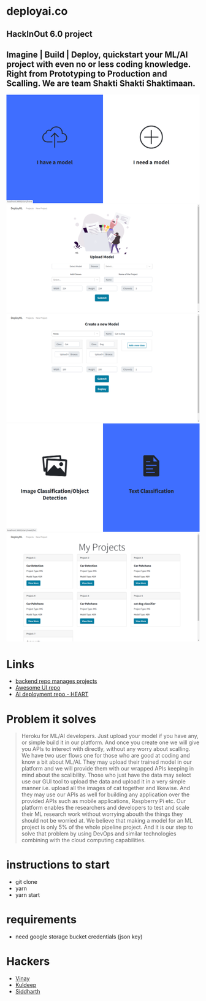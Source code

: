 # deployai.co
## HackInOut 6.0 project

## Imagine | Build | Deploy, quickstart your ML/AI project with even no or less coding knowledge. Right from Prototyping to Production and Scalling. We are team Shakti Shakti Shaktimaan.

![splash screen](https://raw.githubusercontent.com/siddharthshah3030/hackinout-backend/dev/ss/pic0.png)
![uploading a model file](https://raw.githubusercontent.com/siddharthshah3030/hackinout-backend/dev/ss/pic1.png)
![creating a model](https://raw.githubusercontent.com/siddharthshah3030/hackinout-backend/dev/ss/pic2.png)
![choosing type of model](https://raw.githubusercontent.com/siddharthshah3030/hackinout-backend/dev/ss/pic3.png)
![list of models in dashboard](https://raw.githubusercontent.com/siddharthshah3030/hackinout-backend/dev/ss/pic4.png)

# Links   
  
 - [backend repo manages projects](https://github.com/siddharthshah3030/hackinout-backend)
 - [Awesome UI repo](https://github.com/siddharthshah3030/hackinout-web)
 - [AI deployment repo - HEART](https://github.com/siddharthshah3030/hackinout-ai)

# Problem it solves
>Heroku for ML/AI developers. Just upload your model if you have any, or simple build it in our platform. And once you create one we will give you APIs to interect with directly, without any worry about scalling. We have two user flows one for those who are good at coding and know a bit about ML/AI. They may upload their trained model in our platform and we will provide them with our wrapped APIs keeping in mind about the scalibility. Those who just have the data may select use our GUI tool to upload the data and upload it in a very simple manner i.e. upload all the images of cat together and likewise. And they may use our APIs as well for building any application over the provided APIs such as mobile applications, Raspberry Pi etc. Our platform enables the researchers and developers to test and scale their ML research work without worrying abouth the things they should not be worried at. We believe that making a model for an ML project is only 5% of the whole pipeline project. And it is our step to solve that problem by using DevOps and similar technologies combining with the cloud computing capabilities.



# instructions to start
  - git clone <URL>
  - yarn 
  - yarn start
  

# requirements
  - need google storage bucket credentials (json key) 
  
# Hackers
 - [Vinay](https://github.com/feat7)
 - [Kuldeep](https://github.com/kdpisda)
 - [Siddharth](https://github.com/siddharthshah3030)
